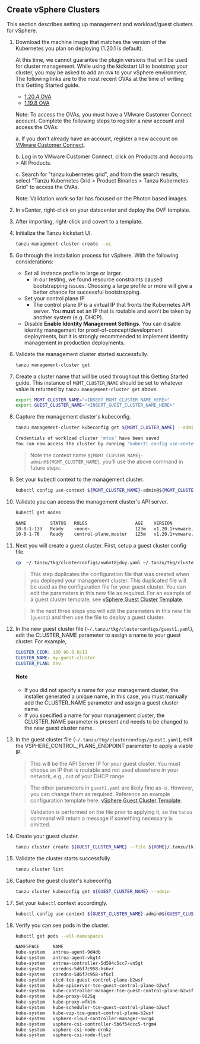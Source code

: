 ## Create vSphere Clusters

This section describes setting up management and workload/guest clusters for
vSphere.

1. Download the machine image that matches the version of the Kubernetes you plan on deploying (1.20.1 is default).

    At this time, we cannot guarantee the plugin versions that will be used for cluster management.
    While using the kickstart UI to bootstrap your cluster, you may be asked to add an `OVA` to your vSphere environment. The following links are to the most recent OVAs at the time of writing this Getting Started guide.

    * [1.20.4
      OVA](http://build-squid.eng.vmware.com/build/mts/release/bora-17800251/publish/lin64/tkg_release/node/ova-photon-3-v1.20.4+vmware.1-tkg.0-2326554155028348692/photon-3-kube-v1.20.4+vmware.1-tkg.0-2326554155028348692.ova)
    * [1.19.8
      OVA](http://build-squid.eng.vmware.com/build/mts/release/bora-17759077/publish/lin64/tkg_release/node/ova-photon-3-v1.19.8+vmware.1-tkg.0-15338136437231643652/photon-3-kube-v1.19.8+vmware.1-tkg.0-15338136437231643652.ova)

    Note: To access the OVAs, you must have a VMware Customer Connect account. Complete the following steps to register a new account and access the OVAs:

    a. If you don't already have an account, register a new account on [VMware Customer Connect](http://my.vmware.com/).

    b. Log in to VMware Customer Connect, click on Products and Accounts > All Products.

    c. Search for "tanzu kubernetes grid", and from the search results, select "Tanzu Kubernetes Grid > Product Binaries > Tanzu Kubernetes Grid" to access the OVAs.
    <!--If you're asked for another `OVA` version by the kickstart UI, you can
    download the OVA that corresponds to the rc version (e.g. 1,2,3,etc) at the [TKG
    daily builds confluence page](https://confluence.eng.vmware.com/pages/viewpage.action?spaceKey=TKG&title=TKG+Release+Daily+Build#TKGReleaseDailyBuild-TKG1.3.0RC.3(March/09/2021)).-->

    Note: Validation work so far has focused on the Photon based images.

1. In vCenter, right-click on your datacenter and deploy the OVF template.

1. After importing, right-click and covert to a template.

1. Initialize the Tanzu kickstart UI.

    ```sh
    tanzu management-cluster create --ui
    ```

1. Go through the installation process for vSphere. With the following
   considerations:

   * Set all instance profile to large or larger.
     * In our testing, we found resource constraints caused bootstrapping
     issues. Choosing a large profile or more will give a better chance for
     successful bootstrapping.
   * Set your control plane IP
     * The control plane IP is a virtual IP that fronts the Kubernetes API
     server. You **must** set an IP that is routable and won't be taken by
     another system (e.g. DHCP).
   * Disable **Enable Identity Management Settings**. You can disable identity management for proof-of-concept/development deployments, but it is strongly recommended to implement identity management in production deployments.

1. Validate the management cluster started successfully.

    ```sh
    tanzu management-cluster get
    ```

1. Create a cluster name that will be used throughout this Getting Started guide. This instance of `MGMT_CLUSTER_NAME` should be set to whatever value is returned by `tanzu management-cluster get` above.

    ```sh
    export MGMT_CLUSTER_NAME="<INSERT_MGMT_CLUSTER_NAME_HERE>"
    export GUEST_CLUSTER_NAME="<INSERT_GUEST_CLUSTER_NAME_HERE>"
    ```

1. Capture the management cluster's kubeconfig.

    ```sh
    tanzu management-cluster kubeconfig get ${MGMT_CLUSTER_NAME} --admin

    Credentials of workload cluster 'mtce' have been saved
    You can now access the cluster by running 'kubectl config use-context mtce-admin@mtce'
    ```

    > Note the context name `${MGMT_CLUSTER_NAME}-admin@${MGMT_CLUSTER_NAME}`, you'll use the above command in
    > future steps.

1. Set your kubectl context to the management cluster.

    ```sh
    kubectl config use-context ${MGMT_CLUSTER_NAME}-admin@${MGMT_CLUSTER_NAME}
    ```

1. Validate you can access the management cluster's API server.

    ```sh
    kubectl get nodes

    NAME         STATUS   ROLES                  AGE    VERSION
    10-0-1-133   Ready    <none>                 123m   v1.20.1+vmware.2
    10-0-1-76    Ready    control-plane,master   125m   v1.20.1+vmware.2
    ```

1. Next you will create a guest cluster. First, setup a guest cluster config file.

    ```sh
    cp  ~/.tanzu/tkg/clusterconfigs/xw6nt8jduy.yaml ~/.tanzu/tkg/clusterconfigs/guest1.yaml
    ```

   > This step duplicates the configuration file that was created when you deployed your management cluster. This duplicated file will be used as the configuration file for your guest cluster. You can edit the parameters in this new  file as required. For an example of a guest cluster template, see  [vSphere Guest Cluster Template](../vsphere-wl-template).

   [](ignored)

   > In the next three steps you will edit the parameters in this new file (`guest1`) and then use the file to deploy a guest cluster.

   [](ignored)


1. In the new guest cluster file (`~/.tanzu/tkg/clusterconfigs/guest1.yaml`), edit the CLUSTER_NAME parameter to assign a name to your guest cluster. For example,

   ```yaml
   CLUSTER_CIDR: 100.96.0.0/11
   CLUSTER_NAME: my-guest-cluster
   CLUSTER_PLAN: dev
   ```
   #### Note
   * If you did not specify a name for your management cluster, the installer generated a unique name, in this case, you must manually add the CLUSTER_NAME parameter and assign a guest cluster name.
   * If you specified a name for your management cluster, the CLUSTER_NAME parameter is present and needs to be changed to the new guest cluster name.

1. In the guest cluster file (`~/.tanzu/tkg/clusterconfigs/guest1.yaml`), edit the VSPHERE_CONTROL_PLANE_ENDPOINT parameter to apply a viable IP.

   > This will be the API Server IP for your guest cluster. You must choose an IP that is routable and not used elsewhere in your network, e.g., out of your DHCP range.

   [](ignored)

   > The other parameters in ``guest1.yaml`` are likely fine as-is. However, you can change
   > them as required. Reference an example configuration template here:  [vSphere Guest Cluster Template](../vsphere-wl-template).

   > Validation is performed on the file prior to applying it, so the `tanzu` command will return a message if something necessary is omitted.

1. Create your guest cluster.

    ```sh
    tanzu cluster create ${GUEST_CLUSTER_NAME} --file ${HOME}/.tanzu/tkg/clusterconfigs/guest1.yaml
    ```

1. Validate the cluster starts successfully.

    ```sh
    tanzu cluster list
    ```

1. Capture the guest cluster's kubeconfig.

    ```sh
    tanzu cluster kubeconfig get ${GUEST_CLUSTER_NAME} --admin
    ```

1. Set your `kubectl` context accordingly.

    ```sh
    kubectl config use-context ${GUEST_CLUSTER_NAME}-admin@${GUEST_CLUSTER_NAME}
    ```

1. Verify you can see pods in the cluster.

    ```sh
    kubectl get pods --all-namespaces

    NAMESPACE     NAME                                                    READY   STATUS    RESTARTS   AGE
    kube-system   antrea-agent-9d4db                                      2/2     Running   0          3m42s
    kube-system   antrea-agent-vkgt4                                      2/2     Running   1          5m48s
    kube-system   antrea-controller-5d594c5cc7-vn5gt                      1/1     Running   0          5m49s
    kube-system   coredns-5d6f7c958-hs6vr                                 1/1     Running   0          5m49s
    kube-system   coredns-5d6f7c958-xf6cl                                 1/1     Running   0          5m49s
    kube-system   etcd-tce-guest-control-plane-b2wsf                      1/1     Running   0          5m56s
    kube-system   kube-apiserver-tce-guest-control-plane-b2wsf            1/1     Running   0          5m56s
    kube-system   kube-controller-manager-tce-guest-control-plane-b2wsf   1/1     Running   0          5m56s
    kube-system   kube-proxy-9825q                                        1/1     Running   0          5m48s
    kube-system   kube-proxy-wfktm                                        1/1     Running   0          3m42s
    kube-system   kube-scheduler-tce-guest-control-plane-b2wsf            1/1     Running   0          5m56s
    kube-system   kube-vip-tce-guest-control-plane-b2wsf                  1/1     Running   0          5m56s
    kube-system   vsphere-cloud-controller-manager-nwrg4                  1/1     Running   2          5m48s
    kube-system   vsphere-csi-controller-5b6f54ccc5-trgm4                 5/5     Running   0          5m49s
    kube-system   vsphere-csi-node-drnkz                                  3/3     Running   0          5m48s
    kube-system   vsphere-csi-node-flszf                                  3/3     Running   0          3m42s
    ```
